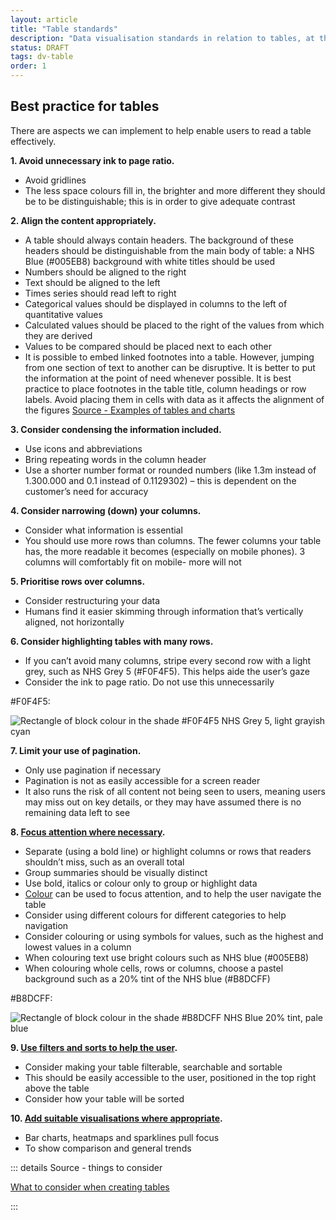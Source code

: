 ```yaml
---
layout: article
title: "Table standards"
description: "Data visualisation standards in relation to tables, at the NHSBSA"
status: DRAFT
tags: dv-table
order: 1
---
```

## Best practice for tables  
  
There are aspects we can implement to help enable users to read a table effectively.  
  
**1. Avoid unnecessary ink to page ratio.**

- Avoid gridlines
- The less space colours fill in, the brighter and more different they should be to be distinguishable; this is in order to give adequate contrast  

**2. Align the content appropriately.**

- A table should always contain headers. The background of these headers should be distinguishable from the main body of table: a NHS Blue (#005EB8) background with white titles should be used
- Numbers should be aligned to the right
- Text should be aligned to the left
- Times series should read left to right
- Categorical values should be displayed in columns to the left of quantitative values
- Calculated values should be placed to the right of the values from which they are derived
- Values to be compared should be placed next to each other
- It is possible to embed linked footnotes into a table. However, jumping from one section of text to another can be disruptive. It is better to put the information at the point of need whenever possible. It is best practice to place footnotes in the table title, column headings or row labels. Avoid placing them in cells with data as it affects the alignment of the figures [Source - Examples of tables and charts][table 1]

**3. Consider condensing the information included.**

- Use icons and abbreviations
- Bring repeating words in the column header
- Use a shorter number format or rounded numbers (like 1.3m instead of 1.300.000 and 0.1 instead of 0.1129302) – this is dependent on the customer’s need for accuracy  

**4. Consider narrowing (down) your columns.**

- Consider what information is essential
- You should use more rows than columns. The fewer columns your table has, the more readable it becomes (especially on mobile phones). 3 columns will comfortably fit on mobile- more will not  

**5. Prioritise rows over columns.**

- Consider restructuring your data
- Humans find it easier skimming through information that’s vertically aligned, not horizontally  

**6. Consider highlighting tables with many rows.**

- If you can’t avoid many columns, stripe every second row with a light grey, such as NHS Grey 5 (#F0F4F5). This helps aide the user’s gaze
- Consider the ink to page ratio. Do not use this unnecessarily  

#F0F4F5:  

![Rectangle of block colour in the shade #F0F4F5 NHS Grey 5, light grayish cyan](../hex-f0f4f5.png)  

**7. Limit your use of pagination.**

- Only use pagination if necessary
- Pagination is not as easily accessible for a screen reader
- It also runs the risk of all content not being seen to users, meaning users may miss out on key details, or they may have assumed there is no remaining data left to see  

**8. [Focus attention where necessary](../../decluttering/).**

- Separate (using a bold line) or highlight columns or rows that readers shouldn’t miss, such as an overall total
- Group summaries should be visually distinct
- Use bold, italics or colour only to group or highlight data
- [Colour](../../colour/) can be used to focus attention, and to help the user navigate the table
- Consider using different colours for different categories to help navigation
- Consider colouring or using symbols for values, such as the highest and lowest values in a column
- When colouring text use bright colours such as NHS blue (#005EB8)
- When colouring whole cells, rows or columns, choose a pastel background such as a 20% tint of the NHS blue (#B8DCFF)  

#B8DCFF:  

![Rectangle of block colour in the shade #B8DCFF NHS Blue 20% tint, pale blue](../hex-20-nhs-blue.png)  

**9. [Use filters and sorts to help the user](../../filters/).**

- Consider making your table filterable, searchable and sortable
- This should be easily accessible to the user, positioned in the top right above the table
- Consider how your table will be sorted  

**10. [Add suitable visualisations where appropriate](../../charts/chart-types/).**

- Bar charts, heatmaps and sparklines pull focus
- To show comparison and general trends
  
::: details Source - things to consider

[What to consider when creating tables][table 2]

:::

[table 1]: https://www.gov.uk/government/publications/examples-of-visual-content-to-use-on-govuk/examples-of-visual-content-to-use-on-govuk#tables
[table 2]: https://blog.datawrapper.de/guide-what-to-consider-when-creating-tables/